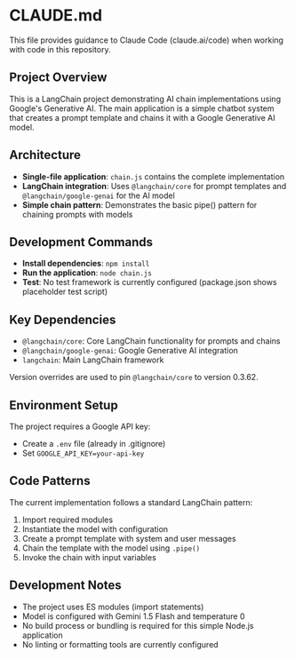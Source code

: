 # CLAUDE.md

This file provides guidance to Claude Code (claude.ai/code) when working with code in this repository.

## Project Overview

This is a LangChain project demonstrating AI chain implementations using Google's Generative AI. The main application is a simple chatbot system that creates a prompt template and chains it with a Google Generative AI model.

## Architecture

- **Single-file application**: `chain.js` contains the complete implementation
- **LangChain integration**: Uses `@langchain/core` for prompt templates and `@langchain/google-genai` for the AI model
- **Simple chain pattern**: Demonstrates the basic pipe() pattern for chaining prompts with models

## Development Commands

- **Install dependencies**: `npm install`
- **Run the application**: `node chain.js`
- **Test**: No test framework is currently configured (package.json shows placeholder test script)

## Key Dependencies

- `@langchain/core`: Core LangChain functionality for prompts and chains
- `@langchain/google-genai`: Google Generative AI integration
- `langchain`: Main LangChain framework

Version overrides are used to pin `@langchain/core` to version 0.3.62.

## Environment Setup

The project requires a Google API key:
- Create a `.env` file (already in .gitignore)
- Set `GOOGLE_API_KEY=your-api-key`

## Code Patterns

The current implementation follows a standard LangChain pattern:
1. Import required modules
2. Instantiate the model with configuration
3. Create a prompt template with system and user messages
4. Chain the template with the model using `.pipe()`
5. Invoke the chain with input variables

## Development Notes

- The project uses ES modules (import statements)
- Model is configured with Gemini 1.5 Flash and temperature 0
- No build process or bundling is required for this simple Node.js application
- No linting or formatting tools are currently configured